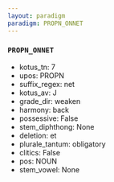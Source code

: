 ```yaml
---
layout: paradigm
paradigm: PROPN_ONNET
---
```

### ` PROPN_ONNET `


* kotus_tn: 7
* upos: PROPN
* suffix_regex: net
* kotus_av: J
* grade_dir: weaken
* harmony: back
* possessive: False
* stem_diphthong: None
* deletion: et
* plurale_tantum: obligatory
* clitics: False
* pos: NOUN
* stem_vowel: None
